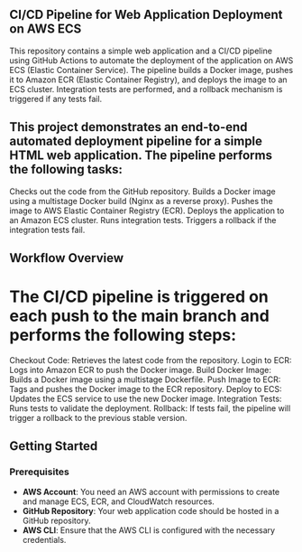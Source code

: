 ## CI/CD Pipeline for Web Application Deployment on AWS ECS

This repository contains a simple web application and a CI/CD pipeline using GitHub Actions to automate the deployment of the application on AWS ECS (Elastic Container Service). The pipeline builds a Docker image, pushes it to Amazon ECR (Elastic Container Registry), and deploys the image to an ECS cluster. Integration tests are performed, and a rollback mechanism is triggered if any tests fail.

## This project demonstrates an end-to-end automated deployment pipeline for a simple HTML web application. The pipeline performs the following tasks:

Checks out the code from the GitHub repository.
Builds a Docker image using a multistage Docker build (Nginx as a reverse proxy).
Pushes the image to AWS Elastic Container Registry (ECR).
Deploys the application to an Amazon ECS cluster.
Runs integration tests.
Triggers a rollback if the integration tests fail.

## Workflow Overview
# The CI/CD pipeline is triggered on each push to the main branch and performs the following steps:

Checkout Code: Retrieves the latest code from the repository.
Login to ECR: Logs into Amazon ECR to push the Docker image.
Build Docker Image: Builds a Docker image using a multistage Dockerfile.
Push Image to ECR: Tags and pushes the Docker image to the ECR repository.
Deploy to ECS: Updates the ECS service to use the new Docker image.
Integration Tests: Runs tests to validate the deployment.
Rollback: If tests fail, the pipeline will trigger a rollback to the previous stable version.

## Getting Started

### Prerequisites

- **AWS Account**: You need an AWS account with permissions to create and manage ECS, ECR, and CloudWatch resources.
- **GitHub Repository**: Your web application code should be hosted in a GitHub repository.
- **AWS CLI**: Ensure that the AWS CLI is configured with the necessary credentials.